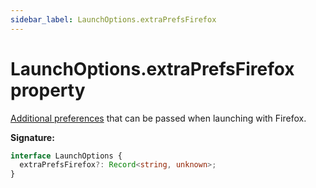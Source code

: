 ```yaml
---
sidebar_label: LaunchOptions.extraPrefsFirefox
---
```


# LaunchOptions.extraPrefsFirefox property

[Additional preferences](https://searchfox.org/mozilla-release/source/modules/libpref/init/all.js) that can be passed when launching with Firefox.

**Signature:**

```typescript
interface LaunchOptions {
  extraPrefsFirefox?: Record<string, unknown>;
}
```
